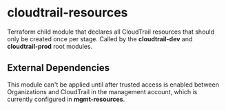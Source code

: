 # cloudtrail-resources

Terraform child module that declares all CloudTrail resources that should only be created once per stage. Called by the **cloudtrail-dev** and **cloudtrail-prod** root modules.

## External Dependencies

This module can't be applied until after trusted access is enabled between Organizations and CloudTrail in the management account, which is currently configured in **mgmt-resources**.
